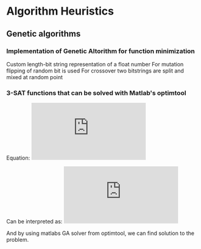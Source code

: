 # Algorithm Heuristics

## Genetic algorithms
### Implementation of Genetic Altorithm for function minimization
Custom length-bit string representation of a float number
For mutation flipping of random bit is used
For crossover two bitstrings are split and mixed at random point
### 3-SAT functions that can be solved with Matlab's optimtool
Equation:
![equation](https://latex.codecogs.com/gif.latex?f%5E%7B1%7D%28x_%7B1%7D%2C...%2Cx_%7B6%7D%29%20%3D%20%28x_%7B1%7D%20&plus;%20x_%7B2%7D%20&plus;%20x_%7B3%7D%29%5Ccdot%28%5Coverline%7Bx_%7B2%7D%7D%20&plus;%20x_%7Bx4%7D&plus;%5Coverline%7Bx_%7B5%7D%7D%29%5Ccdot%28%5Coverline%7Bx_%7B4%7D%7D&plus;%5Coverline%7Bx_%7B5%7D%7D&plus;%5Coverline%7Bx_%7B6%7D%7D%29)

Can be interpreted as:
![equation](https://latex.codecogs.com/gif.latex?%5Csmall%20f%5E%7B1%7D_%7Bbnlp%7D%28x_%7B1%7D%2C...%2Cx_%7B6%7D%29%20%3D%20%28x_%7B1%7D&plus;x_%7B2%7D&plus;x_%7B3%7D%29%5Ccdot%282-x_%7B2%7D&plus;x_%7B4%7D-x_%7B5%7D%29%5Ccdot%283-x_%7B3%7D-x_%7B5%7D-x_%7B6%7D%29%5Cgeq%201%5Ccdot1%5Ccdot1%5Cgeq1)

And by using matlabs GA solver from optimtool, we can find solution to the problem.
